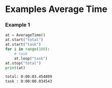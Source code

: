 # Examples Average Time

### Example 1

```python
at = AverageTime()
at.start("total")
at.start("task")
for i in range(100):
    # task
    at.loop("task")
at.stop("total")
print(at)
```
```txt
total: 0:00:03.454809
task : 0:00:00.034543
```
